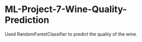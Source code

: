 # ML-Project-7-Wine-Quality-Prediction
Used RandomForestClassifier to predict the quality of the wine.
